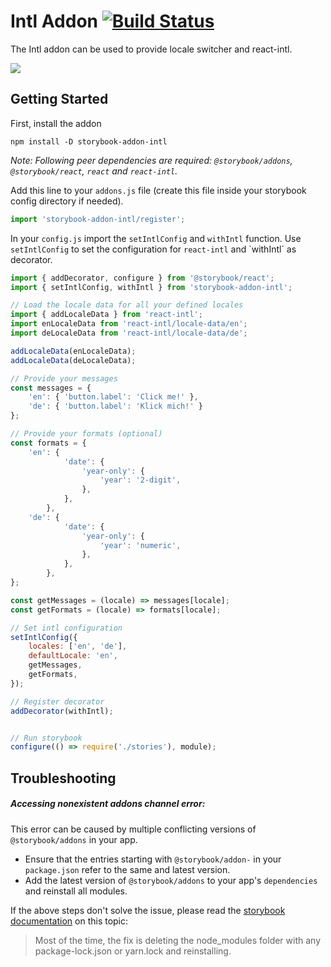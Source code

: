 # Intl Addon [![Build Status](https://travis-ci.org/truffls/storybook-addon-intl.svg?branch=master)](https://travis-ci.org/truffls/storybook-addon-intl)

The Intl addon can be used to provide locale switcher and react-intl.

![](docs/screenshot.png)

## Getting Started

First, install the addon

```shell
npm install -D storybook-addon-intl
```

_Note: Following peer dependencies are required: `@storybook/addons`, `@storybook/react`, `react` and `react-intl`._

Add this line to your `addons.js` file (create this file inside your storybook config directory if needed).

```js
import 'storybook-addon-intl/register';
```

In your `config.js` import the `setIntlConfig` and `withIntl` function. Use `setIntlConfig` to set the configuration
for `react-intl` and `withIntl´ as decorator.

```js
import { addDecorator, configure } from '@storybook/react';
import { setIntlConfig, withIntl } from 'storybook-addon-intl';

// Load the locale data for all your defined locales
import { addLocaleData } from 'react-intl';
import enLocaleData from 'react-intl/locale-data/en';
import deLocaleData from 'react-intl/locale-data/de';

addLocaleData(enLocaleData);
addLocaleData(deLocaleData);

// Provide your messages
const messages = {
    'en': { 'button.label': 'Click me!' },
    'de': { 'button.label': 'Klick mich!' }
};

// Provide your formats (optional)
const formats = {
    'en': {
            'date': {
                'year-only': {
                    'year': '2-digit',
                },
            },
        },
    'de': {
            'date': {
                'year-only': {
                    'year': 'numeric',
                },
            },
        },
};

const getMessages = (locale) => messages[locale];
const getFormats = (locale) => formats[locale];

// Set intl configuration
setIntlConfig({
    locales: ['en', 'de'],
    defaultLocale: 'en',
    getMessages,
    getFormats,
});

// Register decorator
addDecorator(withIntl);


// Run storybook
configure(() => require('./stories'), module);
```

## Troubleshooting

##### _Accessing nonexistent addons channel_ error:
This error can be caused by multiple conflicting versions of `@storybook/addons` in your app.

-   Ensure that the entries starting with `@storybook/addon-` in your `package.json` refer to the same and latest version.
-   Add the latest version of `@storybook/addons` to your app's `dependencies` and reinstall all modules.

If the above steps don't solve the issue, please read the [storybook documentation](https://storybook.js.org/basics/faq/#why-is-there-no-addons-channel) on this topic:
> Most of the time, the fix is deleting the node_modules folder with any package-lock.json or yarn.lock and reinstalling.
